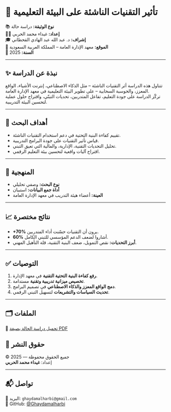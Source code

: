 # 🧠 تأثير التقنيات الناشئة على البيئة التعليمية

📚 **نوع الوثيقة:** دراسة حالة  
👩‍💻 **إعداد:** غيداء محمد الحربي  
🎓 **إشراف:** د. عبد الله عبد الهادي القحطاني  
📍 **الموقع:** معهد الإدارة العامة – المملكة العربية السعودية  
📅 **السنة:** 2025

---

## ✨ نبذة عن الدراسة

تتناول هذه الدراسة أثر التقنيات الناشئة – مثل الذكاء الاصطناعي، إنترنت الأشياء، الواقع المعزز، والحوسبة السحابية – على تطوير البيئة التعليمية في معهد الإدارة العامة.  
تركّز الدراسة على جودة التعليم، تفاعل المتدربين، تحديات التبنّي، واقتراح حلول عملية لتحسين البيئة التدريبية.

---

## 🎯 أهداف البحث

- تقييم كفاءة البنية التحتية في دعم استخدام التقنيات الناشئة.
- قياس تأثير التقنيات على جودة البرامج التدريبية.
- تحليل التحديات التقنية، الإدارية، والمالية التي تعيق التبني.
- اقتراح آليات واقعية لتحسين بيئة التعليم الرقمي.

---

## 🧪 المنهجية

- **نوع البحث:** وصفي تحليلي
- **أداة جمع البيانات:** استبيان
- **العينة:** أعضاء هيئة التدريب في معهد الإدارة العامة

---

## 📈 نتائج مختصرة

- **+70%** يرون أن التقنيات حسّنت أداء المتدربين.
- **60%** أشاروا لضعف الدعم المؤسسي للتبني الكامل.
- **أبرز التحديات:** نقص التمويل، ضعف البنية التقنية، قلة التأهيل المهني.

---

## ✅ التوصيات

1. **رفع كفاءة البنية التحتية التقنية** في معهد الإدارة.
2. **تخصيص ميزانية تدريبية وتقنية** مستدامة.
3. **دمج الواقع المعزز والذكاء الاصطناعي** في تصميم البرامج.
4. **تحديث السياسات والتشريعات** لتسهيل التبني الرقمي.

---

 ## 🗂 الملفات

📄 [تحميل دراسة الحالة بصيغة PDF](emerging%20tech%20paper.pdf)

## 📝 حقوق النشر

© 2025 — جميع الحقوق محفوظة  
إعداد: **غيداء محمد الحربي**

---

## 📬 تواصل

📧 البريد: `ghaydamalharbi@gmail.com`   
🔗 GitHub: [@Ghaydamalharbi](https://github.com/Ghaydamalharbi)
